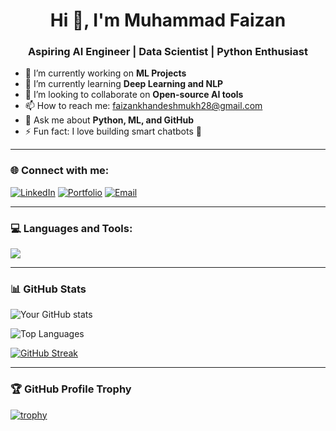 <h1 align="center">Hi 👋, I'm Muhammad Faizan</h1>
<h3 align="center">Aspiring AI Engineer | Data Scientist | Python Enthusiast</h3>

- 🔭 I’m currently working on **ML Projects**
- 🌱 I’m currently learning **Deep Learning and NLP**
- 👯 I’m looking to collaborate on **Open-source AI tools**
- 📫 How to reach me: faizankhandeshmukh28@gmail.com
- 💬 Ask me about **Python, ML, and GitHub**
- ⚡ Fun fact: I love building smart chatbots 🤖

---

### 🌐 Connect with me:

[![LinkedIn](https://img.shields.io/badge/LinkedIn-blue?style=for-the-badge&logo=linkedin)](https://www.linkedin.com/in/muhammad-faizan-1335b0288/)
[![Portfolio](https://img.shields.io/badge/Portfolio-%23000000?style=for-the-badge&logo=firefox)](https://faizan-portfolio1.vercel.app/)
[![Email](https://img.shields.io/badge/Email-D14836?style=for-the-badge&logo=gmail&logoColor=white)](faizankhandeshmukh28@gmail.com)

---

### 💻 Languages and Tools:

<img src="https://skillicons.dev/icons?i=python,r,html,css,js,react,nodejs,mongodb,git,github,linux" />

---

### 📊 GitHub Stats

![Your GitHub stats](https://github-readme-stats.vercel.app/api?faizankhan1428&show_icons=true&theme=tokyonight)

![Top Languages](https://github-readme-stats.vercel.app/api/top-langs/?faizankhan1428&layout=compact&theme=tokyonight)

[![GitHub Streak](https://streak-stats.demolab.com?user=faizankhan1428&theme=tokyonight)](https://git.io/streak-stats)

---

### 🏆 GitHub Profile Trophy

[![trophy](https://github-profile-trophy.vercel.app/?username=faizankhan1428&theme=darkhub)](https://github.com/ryo-ma/github-profile-trophy)
